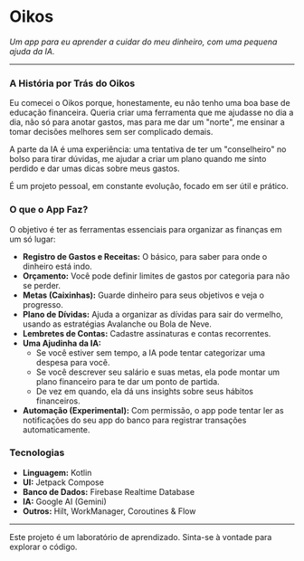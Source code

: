 # Oikos

_Um app para eu aprender a cuidar do meu dinheiro, com uma pequena ajuda da IA._

---

### A História por Trás do Oikos

Eu comecei o Oikos porque, honestamente, eu não tenho uma boa base de educação financeira. Queria criar uma ferramenta que me ajudasse no dia a dia, não só para anotar gastos, mas para me dar um "norte", me ensinar a tomar decisões melhores sem ser complicado demais.

A parte da IA é uma experiência: uma tentativa de ter um "conselheiro" no bolso para tirar dúvidas, me ajudar a criar um plano quando me sinto perdido e dar umas dicas sobre meus gastos.

É um projeto pessoal, em constante evolução, focado em ser útil e prático.

### O que o App Faz?

O objetivo é ter as ferramentas essenciais para organizar as finanças em um só lugar:

*   **Registro de Gastos e Receitas:** O básico, para saber para onde o dinheiro está indo.
*   **Orçamento:** Você pode definir limites de gastos por categoria para não se perder.
*   **Metas (Caixinhas):** Guarde dinheiro para seus objetivos e veja o progresso.
*   **Plano de Dívidas:** Ajuda a organizar as dívidas para sair do vermelho, usando as estratégias Avalanche ou Bola de Neve.
*   **Lembretes de Contas:** Cadastre assinaturas e contas recorrentes.
*   **Uma Ajudinha da IA:**
    *   Se você estiver sem tempo, a IA pode tentar categorizar uma despesa para você.
    *   Se você descrever seu salário e suas metas, ela pode montar um plano financeiro para te dar um ponto de partida.
    *   De vez em quando, ela dá uns insights sobre seus hábitos financeiros.
*   **Automação (Experimental):** Com permissão, o app pode tentar ler as notificações do seu app do banco para registrar transações automaticamente.

### Tecnologias

*   **Linguagem:** Kotlin
*   **UI:** Jetpack Compose
*   **Banco de Dados:** Firebase Realtime Database
*   **IA:** Google AI (Gemini)
*   **Outros:** Hilt, WorkManager, Coroutines & Flow

---

Este projeto é um laboratório de aprendizado. Sinta-se à vontade para explorar o código.